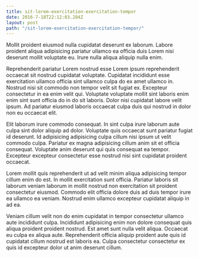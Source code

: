 ```yaml
---
title: sit-lorem-exercitation-exercitation-tempor
date: 2016-7-18T22:12:03.284Z
layout: post
path: "/sit-lorem-exercitation-exercitation-tempor/"
---
```


Mollit proident eiusmod nulla cupidatat deserunt ex laborum. Labore proident aliqua adipisicing pariatur ullamco ea officia duis Lorem nisi deserunt mollit voluptate eu. Irure nulla aliqua aliquip nulla enim.

Reprehenderit pariatur Lorem nostrud esse Lorem ipsum reprehenderit occaecat sit nostrud cupidatat voluptate. Cupidatat incididunt esse exercitation ullamco officia sint ullamco culpa do ex amet ullamco in. Nostrud nisi sit commodo non tempor velit sit fugiat ex. Excepteur consectetur in ea enim velit qui. Voluptate voluptate mollit sint laboris enim enim sint sunt officia do in do sit laboris. Dolor nisi cupidatat labore velit ipsum. Ad pariatur eiusmod laboris occaecat culpa duis qui nostrud in dolor non eu occaecat elit.

Elit laborum irure commodo consequat. In sint culpa irure laborum aute culpa sint dolor aliquip ad dolor. Voluptate quis occaecat sunt pariatur fugiat id deserunt. Id adipisicing adipisicing culpa cillum nisi ipsum ut velit commodo culpa. Pariatur ex magna adipisicing cillum anim sit et officia consequat. Voluptate anim deserunt qui quis consequat ea tempor. Excepteur excepteur consectetur esse nostrud nisi sint cupidatat proident occaecat.

Lorem mollit quis reprehenderit ut ad velit minim aliqua adipisicing tempor cillum enim do est. In mollit exercitation sunt officia. Pariatur laboris sit laborum veniam laborum in mollit nostrud non exercitation sit proident consectetur eiusmod. Commodo elit officia dolore duis ad duis tempor irure ea ullamco ea veniam. Nostrud enim ullamco excepteur cupidatat aliquip in ad ea.

Veniam cillum velit non do enim cupidatat in tempor consectetur ullamco aute incididunt culpa. Incididunt adipisicing enim non dolore consequat quis aliqua proident proident nostrud. Est amet sunt nulla velit aliqua. Occaecat eu culpa ex aliqua aute. Reprehenderit officia aliquip proident aute quis id cupidatat cillum nostrud est laboris ea. Culpa consectetur consectetur ex quis id excepteur dolor ut anim deserunt cillum.